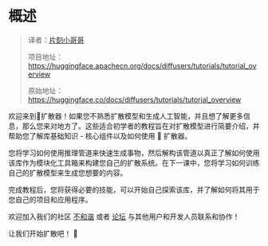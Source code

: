 # 概述

> 译者：[片刻小哥哥](https://github.com/jiangzhonglian)
>
> 项目地址：<https://huggingface.apachecn.org/docs/diffusers/tutorials/tutorial_overview>
>
> 原始地址：<https://huggingface.co/docs/diffusers/tutorials/tutorial_overview>


欢迎来到🧨扩散器！如果您不熟悉扩散模型和生成人工智能，并且想了解更多信息，那么您来对地方了。这些适合初学者的教程旨在对扩散模型进行简要介绍，并帮助您了解库基础知识 - 核心组件以及如何使用 🧨 扩散器。


您将学习如何使用推理管道来快速生成事物，然后解构该管道以真正了解如何使用该库作为模块化工具箱来构建您自己的扩散系统。在下一课中，您将学习如何训练自己的扩散模型来生成您想要的内容。


完成教程后，您将获得必要的技能，可以开始自己探索该库，并了解如何将其用于您自己的项目和应用程序。


欢迎加入我们的社区
 [不和谐](https://discord.com/invite/JfAtkvEtRb)
 或者
 [论坛](https://discuss.huggingface.co/c/discussion-lated-to-httpsgithubcomhuggingfacediffusers/63)
 与其他用户和开发人员联系和协作！


让我们开始扩散吧！ 🧨